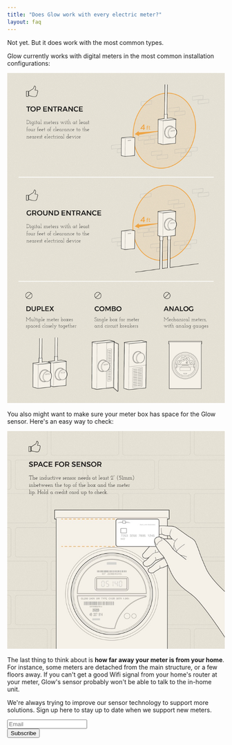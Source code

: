 ```yaml
---
title: "Does Glow work with every electric meter?"
layout: faq
---
```

Not yet. But it does work with the most common types.

Glow currently works with digital meters in the most common installation configurations:

![Supported Meters](/images/faq-supported-meters-infographic.jpg)

You also might want to make sure your meter box has space for the Glow sensor. Here's an easy way to check:

![Sensor Fit](/images/faq-sensor-fit-small.jpg)

The last thing to think about is **how far away your meter is from your home**. For instance, some meters are detached from the main structure, or a few floors away. If you can't get a good Wifi signal from your home's router at your meter, Glow's sensor probably won't be able to talk to the in-home unit.

We're always trying to improve our sensor technology to support more solutions. Sign up here to stay up to date when we support new meters.

<form action="//meetglow.us13.list-manage.com/subscribe/post?u=61d11de5faa83932b7cdc074f&amp;id=59c16bd526" method="post" name="mc-embedded-subscribe-form" target="_blank" novalidate>
  <div class="row">
    <!-- real people should not fill this in and expect good things - do not remove this or risk form bot signups-->
    <div style="position: absolute; left: -5000px;" aria-hidden="true"><input type="text" name="b_61d11de5faa83932b7cdc074f_59c16bd526" tabindex="-1" value=""></div>
    <div class="8u 12u$(small)">
      <input type="email" value="" name="EMAIL" placeholder="Email" class="required email">
    </div>
    <div class="4u 12u$(small)">
      <input type="submit" value="Subscribe" name="subscribe" class="button">
    </div>
  </div>
</form>
